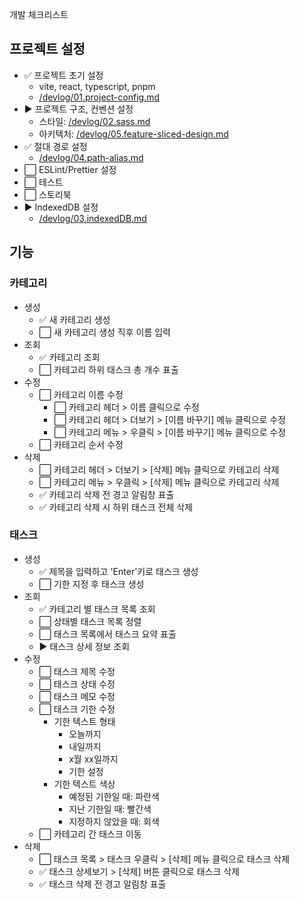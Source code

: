 개발 체크리스트

## 프로젝트 설정

- ✅ 프로젝트 초기 설정
  - vite, react, typescript, pnpm
  - [/devlog/01.project-config.md](/devlog/01.project-config.md)
- ▶️ 프로젝트 구조, 컨벤션 설정
  - 스타일: [/devlog/02.sass.md](/devlog/02.sass.md)
  - 아키텍처: [/devlog/05.feature-sliced-design.md](/devlog/05.feature-sliced-design.md)
- ✅ 절대 경로 설정
  - [/devlog/04.path-alias.md](/devlog/04.path-alias.md)
- ⬜ ESLint/Prettier 설정
- ⬜ 테스트
- ⬜ 스토리북
- ▶️ IndexedDB 설정
  - [/devlog/03.indexedDB.md](/devlog/03.indexedDB.md)

## 기능

### 카테고리

- 생성
  - ✅ 새 카테고리 생성
  - ⬜ 새 카테고리 생성 직후 이름 입력
- 조회
  - ✅ 카테고리 조회
  - ⬜ 카테고리 하위 태스크 총 개수 표출
- 수정
  - ⬜ 카테고리 이름 수정
    - ⬜ 카테고리 헤더 > 이름 클릭으로 수정
    - ⬜ 카테고리 헤더 > 더보기 > [이름 바꾸기] 메뉴 클릭으로 수정
    - ⬜ 카테고리 메뉴 > 우클릭 > [이름 바꾸기] 메뉴 클릭으로 수정
  - ⬜ 카테고리 순서 수정
- 삭제
  - ⬜ 카테고리 헤더 > 더보기 > [삭제] 메뉴 클릭으로 카테고리 삭제
  - ⬜ 카테고리 메뉴 > 우클릭 > [삭제] 메뉴 클릭으로 카테고리 삭제
  - ✅ 카테고리 삭제 전 경고 알림창 표출
  - ✅ 카테고리 삭제 시 하위 태스크 전체 삭제

### 태스크

- 생성
  - ✅ 제목을 입력하고 'Enter'키로 태스크 생성
  - ⬜ 기한 지정 후 태스크 생성
- 조회
  - ✅ 카테고리 별 태스크 목록 조회
  - ⬜ 상태별 태스크 목록 정렬
  - ⬜ 태스크 목록에서 태스크 요약 표출
  - ▶️ 태스크 상세 정보 조회
- 수정
  - ⬜ 태스크 제목 수정
  - ⬜ 태스크 상태 수정
  - ⬜ 태스크 메모 수정
  - ⬜ 태스크 기한 수정
    - 기한 텍스트 형태
      - 오늘까지
      - 내일까지
      - x월 xx일까지
      - 기한 설정
    - 기한 텍스트 색상
      - 예정된 기한일 때: 파란색
      - 지난 기한일 때: 빨간색
      - 지정하지 않았을 때: 회색
  - ⬜ 카테고리 간 태스크 이동
- 삭제
  - ⬜ 태스크 목록 > 태스크 우클릭 > [삭제] 메뉴 클릭으로 태스크 삭제
  - ✅ 태스크 상세보기 > [삭제] 버튼 클릭으로 태스크 삭제
  - ✅ 태스크 삭제 전 경고 알림창 표출
